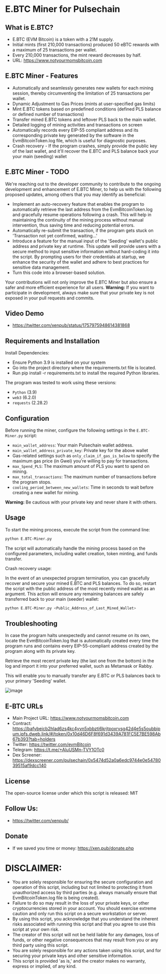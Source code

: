 
# E.BTC Miner for Pulsechain

## What is E.BTC?

- E.BTC (EVM Bitcoin) is a token with a 21M supply.
- Initial mints (first 210,000 transactions) produced 50 eBTC rewards with a maximum of 25 transactions per wallet. 
- Every 210,000 transactions, the mint reward decreases by half.
- URL: https://www.notyourmomsbitcoin.com


## E.BTC Miner - Features

- Automatically and seamlessly generates new wallets for each mining session, thereby circumventing the limitation of 25 transactions per wallet.
- Dynamic Adjustment to Gas Prices (mints at user-specified gas limits)
- Mint E.BTC tokens based on predefined conditions (defined PLS balance or defined number of transactions)
- Transfer mined E.BTC tokens and leftover PLS back to the main wallet.
- Detailed logging of mining activities and transactions on screen
- Automatically records every EIP-55 compliant address and its corresponding private key generated by the software in the EvmBitcoinToken.log file, which is useful for diagnostic purposes.
- Crash recovery - If the program crashes, simply provide the public key of the last wallet, and it'll recover the E.BTC and PLS balance back your your main (seeding) wallet


##  E.BTC Miner - TODO

We're reaching out to the developer community to contribute to the ongoing development and enhancement of E.BTC Miner, to help us with the following proposed updates, among others that you may identify as beneficial:

- Implement an auto-recovery feature that enables the program to automatically retrieve the last address from the EvmBitcoinToken.log and gracefully resume operations following a crash. This will help in maintaining the continuity of the mining process without manual intervention, thus saving time and reducing potential errors.
- Automatically re-submit the transaction, if the program gets stuck on 'Transaction not yet confirmed, waiting...' 
- Introduce a feature for the manual input of the 'Seeding' wallet's public address and private key at runtime. This update will provide users with a secure method to input sensitive information without hard-coding it into the script. By prompting users for their credentials at startup, we enhance the security of the wallet and adhere to best practices for sensitive data management.
- Turn this code into a browser-based solution.

Your contributions will not only improve the E.BTC Miner but also ensure a safer and more efficient experience for all users.
**Warning:** If you want to participate in development, always make sure that your private key is not exposed in your pull requests and commits.


## Video Demo

- https://twitter.com/xenpub/status/1757975948614381868


## Requirements and Installation

Install Dependencies:
- Ensure Python 3.9 is installed on your system
- Go into the project directory where the requirements.txt file is located.
- Run pip install -r requirements.txt to install the required Python libraries.

The program was tested to work using these versions:
- `Python` (3.9)
- `web3` (6.2.0)
- `requests` (2.28.2)


## Configuration

Before running the miner, configure the following settings in the `E.BTC-Miner.py` script:

- `main_wallet_address`: Your main Pulsechain wallet address.
- `main_wallet_address_private_key`: Private key for the above wallet 
- Gas-related settings such as `only_claim_if_gas_is_below` to specify the maximum gas price (in Gwei) you're willing to pay for transactions.
- `max_Spend_PLS`: The maximum amount of PLS you want to spend on mining.
- `max_total_transactions`: The maximum number of transactions before the program stops.
- `cooling_period_between_new_wallets`: Time in seconds to wait before creating a new wallet for mining.

**Warning:** Be cautious with your private key and never share it with others.


## Usage

To start the mining process, execute the script from the command line:

```bash
python E.BTC-Miner.py
```
The script will automatically handle the mining process based on the configured parameters, including wallet creation, token minting, and funds transfer.


Crash recovery usage:

In the event of an unexpected program termination, you can gracefully recover and secure your mined E.BTC and PLS balances. To do so, restart the script with the public address of the most recently mined wallet as an argument. This action will ensure any remaining balances are safely transferred back to your main (seeder) wallet:

```bash
python E.BTC-Miner.py <Public_Address_of_Last_Mined_Wallet>
```



## Troubleshooting

In case the program halts unexpectedly and cannot resume on its own, locate the EvmBitcoinToken.log that is automatically created every time the program runs and contains every EIP-55-compliant address created by the program along with its private key. 

Retrieve the most recent private key (the last one from the bottom) in the log and import it into your preferred wallet, such as Metamask or Rabby.

This will enable you to manually transfer any E.BTC or PLS balances back to your primary 'Seeding' wallet.

![image](https://github.com/JozefJarosciak/E.BTC/assets/3492464/3666ad21-ebec-4fd3-9583-6cc448db21da)



## E-BTC URLs

- Main Project URL: https://www.notyourmomsbitcoin.com
- Contract: https://bafybeicb2hlad6zs4kc4yvn5xbbzti6krjtpoxrysg42d4e5s5oubbipum.ipfs.dweb.link/#/token/0x10d46D6F8f691d3439A781FC5E7BE598Ab67b393?tab=holders
- Twitter: https://twitter.com/evmBitcoin
- Telegram: https://t.me/+AluUSMn-TVY1OTc0
- Dex Screener: https://dexscreener.com/pulsechain/0x5474d52a0a6edc9744e0e5478039515af9dcc140
  

## License

The open-source license under which this script is released: MIT


## Follow Us:

- https://twitter.com/xenpub/


## Donate

- If we saved you time or money: https://xen.pub/donate.php


# DISCLAIMER:

- You are solely responsible for ensuring the secure configuration and operation of this script, including but not limited to protecting it from unauthorized access by third parties (e.g. always manually ensure that EvmBitcoinToken.log file is being created). 
- Failure to do so may result in the loss of your private keys, or other cryptocurrencies stored in your account. You should exercise extreme caution and only run this script on a secure workstation or server.
- By using this script, you acknowledge that you understand the inherent risks associated with running this script and that you agree to use this script at your own risk.
- The creator of this script will not be held liable for any damages, loss of funds, or other negative consequences that may result from you or any third party using this script.
- You are solely responsible for any actions taken using this script, and for securing your private keys and other sensitive information.
- This script is provided 'as is,' and the creator makes no warranty, express or implied, of any kind.

